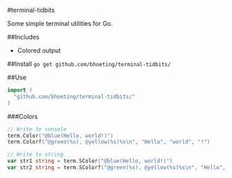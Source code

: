 #terminal-tidbits

Some simple terminal utilities for Go.

##Includes
* Colored output

##Install
`go get github.com/bhoeting/terminal-tidbits/`

##Use
```go
import (
  "github.com/bhoeting/terminal-tidbits/"
)
```

###Colors
```go
// Write to console
term.Color("@blue(Hello, world!)")
term.Colorf("@green(%s), @yellow(%s)%s\n", "Hello", "world", "!")

// Write to string
var str1 string = term.SColor("@blue(Hello, world!)")
var str2 string = term.SColorf("@green(%s), @yellow(%s)%s\n", "Hello", "world", "!")
```

